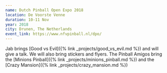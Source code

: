 ```yaml
---
name: Dutch Pinball Open Expo 2018
location: De Voorste Venne
duration: 10-11 Nov
year: 2018
city: Drunen, The Netherlands
event_link: https://www.nfvpinball.nl/dpo/
---
```

Jab brings [Good vs Evil]({% link _projects/good_vs_evil.md %}) and will give a talk.
We will also bring stickers and flyers.
The Pinball Amigos bring the [Minions Pinball]({% link _projects/minions_pinball.md %}) and
the [Crazy Mansion]({% link _projects/crazy_mansion.md %})
